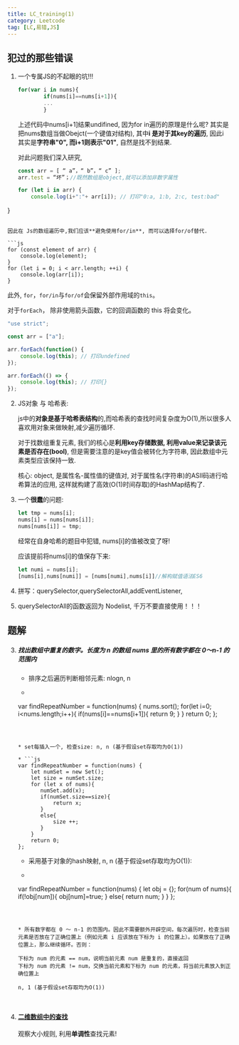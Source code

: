 ```yaml
---
title: LC_training(1)
category: Leetcode
tag: [LC,易错,JS]
---
```

## 犯过的那些错误

1. 一个专属JS的不起眼的坑!!!
   ```js
   for(var i in nums){
           if(nums[i]==nums[i+1]){
           ...
           }
   ```

   上述代码中nums[i+1]结果undifined, 因为for in遍历的原理是什么呢? 其实是把nums数组当做Obejct(一个键值对结构), 其中**i 是对于其key的遍历**, 因此i 其实是**字符串"0", 而i+1则表示"01"**, 自然是找不到结果. 

   <!--more-->

   对此问题我们深入研究, 
   
   ```js
   const arr = [ “ a”，“ b”，“ c” ];
   arr.test = “坏”；//既然数组是object,就可以添加非数字属性
   
   for (let i in arr) {
       console.log(i+":"+ arr[i]); // 打印"0:a, 1:b, 2:c, test:bad"
}
   ```

   因此在 Js的数组遍历中,我们应该**避免使用for/in**, 而可以选择for/of替代.
   
   ```js
   for (const element of arr) {
       console.log(element);
   }
   for (let i = 0; i < arr.length; ++i) {
       console.log(arr[i]);
}
   ```

   此外, `for`，`for/in`与`for/of`会保留外部作用域的`this`。

   对于`forEach`， 除非使用箭头函数，它的回调函数的 this 将会变化。
   
   ```js
   "use strict";
   
   const arr = ["a"];
   
   arr.forEach(function() {
       console.log(this); // 打印undefined
   });
   
   arr.forEach(() => {
       console.log(this); // 打印{}
});
   ```
   
2. JS对象 与 哈希表:

   js中的**对象是基于哈希表结构**的,而哈希表的查找时间复杂度为O(1),所以很多人喜欢用对象来做映射,减少遍历循环.

   对于找数组重复元素, 我们的核心是**利用key存储数据, 利用value来记录该元素是否存在(bool)**, 但是需要注意的是key值会被转化为字符串, 因此数组中元素类型应该保持一致.

   核心: object, 是属性名-属性值的键值对, 对于属性名(字符串)的ASII码进行哈希算法的应用, 这样就构建了高效(O(1)时间存取)的HashMap结构了.

3. 一个**很蠢**的问题:

   ```js
   let tmp = nums[i];
   nums[i] = nums[nums[i]];
   nums[nums[i]] = tmp;
   ```

   经常在自身哈希的题目中犯错, nums[i]的值被改变了呀!

   应该提前将nums[i]的值保存下来:

   ```js
   let numi = nums[i];
   [nums[i],nums[numi]] = [nums[numi],nums[i]]//解构赋值语法ES6
   ```

4. 拼写：querySelector,querySelectorAll,addEventListener,
5. querySelectorAll的函数返回为 Nodelist, 千万不要直接使用！！！

## 题解

3. ##### 找出数组中重复的数字。长度为 n 的数组 nums 里的所有数字都在 0～n-1 的范围内

   * 排序之后遍历判断相邻元素: nlogn, n

   * ```JS
    var findRepeatNumber = function(nums) {
         nums.sort();
        for(let i=0; i<nums.length;i++){
             if(nums[i]==nums[i+1]){
                 return 9;
             }
         }
         return 0;
     };
     ```
   
     
   
   * set每插入一个, 检查size: n, n (基于假设set存取均为O(1))
   
   * ```js
     var findRepeatNumber = function(nums) {
         let numSet = new Set();
         let size = numSet.size;
         for (let x of nums){
         	numSet.add(x);
         	if(numSet.size==size){
         		return x;
         	}
         	else{
         		size ++;
         	}
         }
         return 0;
     };
     ```
   
     
   
   * 采用基于对象的hash映射, n, n (基于假设set存取均为O(1)):
   
   * ```js
    var findRepeatNumber = function(nums) {
          let obj = {};
          for(num of nums){
          	if(!obj[num]){
         		obj[num]=true;
          	}
          	else{
          		return num;
          	}
          }
      };
     ```
     
     
     
   * 所有数字都在 0 ～ n-1 的范围内。因此不需要额外开辟空间，每次遍历时，检查当前元素是否放在了正确位置上（例如元素 i 应该放在下标为 i 的位置上）。如果放在了正确位置上，那么继续循环。否则：
   
     下标为 num 的元素 == num，说明当前元素 num 是重复的，直接返回
     下标为 num 的元素 != num，交换当前元素和下标为 num 的元素，将当前元素放入到正确位置上
     
     n, 1 (基于假设set存取均为O(1))
     
     

4. #### [二维数组中的查找](https://leetcode-cn.com/problems/er-wei-shu-zu-zhong-de-cha-zhao-lcof/)

   观察大小规则, 利用**单调性**查找元素!